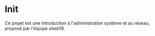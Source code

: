 # Init

Ce projet est une introduction à l'administration système et au réseau, proposé par l'équipe slash16. 

